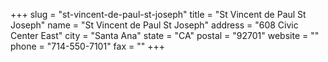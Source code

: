 +++
slug = "st-vincent-de-paul-st-joseph"
title = "St Vincent de Paul St Joseph"
name = "St Vincent de Paul St Joseph"
address = "608 Civic Center East"
city = "Santa Ana"
state = "CA"
postal = "92701"
website = ""
phone = "714-550-7101"
fax = ""
+++
